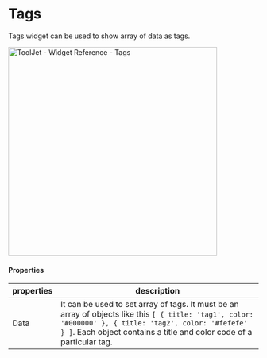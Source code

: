 # Tags

Tags widget can be used to show array of data as tags.

<img class="screenshot-full" src="/img/widgets/tags/adding-tags.gif" alt="ToolJet - Widget Reference - Tags" height="420"/>

#### Properties

| properties      | description |
| ----------- | ----------- |
| Data | It can be used to set array of tags. It must be an array of objects like this ```[ { title: 'tag1', color: '#000000' }, { title: 'tag2', color: '#fefefe' } ]```. Each object contains a title and color code of a particular tag.|